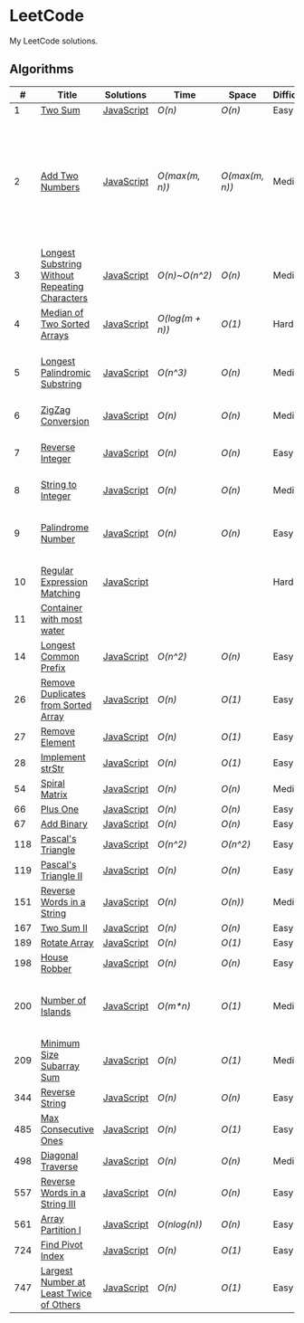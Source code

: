 # LeetCode
My LeetCode solutions.
## Algorithms
|  #  | Title           |  Solutions       |  Time            | Space           | Difficulty    | Tags          | Notes |
|-----|---------------- | --------------- | ---------------- | --------------- | ------------- |--------------|-----|
1 | [Two Sum](https://leetcode.com/problems/two-sum/description/) | [JavaScript](./javascript/algorithms/1-two-sum.js) | _O(n)_ | _O(n)_ | Easy |||
2 | [Add Two Numbers](https://leetcode.com/problems/add-two-numbers/description/) | [JavaScript](./javascript/algorithms/2-add-two-numbers.js) | _O(max(m, n))_ | _O(max(m, n))_ | Medium | Linked List,| Question asked to return linked list, but on LeetCode you needed to return array for JS |
3 | [Longest Substring Without Repeating Characters](https://leetcode.com/problems/longest-substring-without-repeating-characters/description/) | [JavaScript](./javascript/algorithms/3-longest-substring-without-repeating-characters.js) | _O(n)_~_O(n^2)_ | _O(n)_ | Medium | | |
4 | [Median of Two Sorted Arrays](https://leetcode.com/problems/median-of-two-sorted-arrays/description/) | [JavaScript](./javascript/algorithms/4-median-of-two-sorted-arrays.js) | _O(log(m + n))_ | _O(1)_ | Hard | | |
5 | [Longest Palindromic Substring](https://leetcode.com/problems/longest-palindromic-substring/description/) | [JavaScript](./javascript/algorithms/5-longest-palindromic-substring.js) | _O(n^3)_ | _O(n)_ | Medium | | Can be solved with O(n^2), even O(n) |
6 | [ZigZag Conversion](https://leetcode.com/problems/zigzag-conversion) | [JavaScript](./javascript/algorithms/6-zigzag-conversion.js) | _O(n)_ | _O(n)_ | Medium | | |
7 | [Reverse Integer](https://leetcode.com/problems/reverse-integer/description/) | [JavaScript](./javascript/algorithms/7-reverse-integer.js) | _O(n)_ | _O(n)_ | Easy | | There's a O(log(n)) / O(1) solution. |
8 | [String to Integer](https://leetcode.com/problems/string-to-integer-atoi/) | [JavaScript](./javascript/algorithms/8-string-to-integer.js) | _O(n)_ | _O(n)_ | Medium | | Refactor |
9 | [Palindrome Number](https://leetcode.com/problems/palindrome-number/description/) | [JavaScript](./javascript/algorithms/9-palindrome-number.js) | _O(n)_ | _O(n)_ | Easy | | Possible to solve without converting to string? |
10 | [Regular Expression Matching](https://leetcode.com/problems/regular-expression-matching/description/) | [JavaScript](./javascript/algorithms/10-regular-expression-matching.js) | | | Hard | | Not finished |
11 | [Container with most water](https://leetcode.com/problems/container-with-most-water/description/) | | | | |
14 | [Longest Common Prefix](https://leetcode.com/problems/longest-common-prefix/description/) | [JavaScript](./javascript/algorithms/14-longest-common-prefix.js) | _O(n^2)_ | _O(n)_ | Easy | | |
26 | [Remove Duplicates from Sorted Array](https://leetcode.com/problems/remove-duplicates-from-sorted-array/) | [JavaScript](./javascript/algorithms/26-remove-duplicates-from-sorted-array.js) | _O(n)_ | _O(1)_ | Easy | | |
27 | [Remove Element](https://leetcode.com/problems/remove-element/description/) | [JavaScript](./javascript/algorithms/27-remove-element.js) | _O(n)_ | _O(1)_ | Easy | | |
28 | [Implement strStr](https://leetcode.com/problems/implement-strstr/description/) | [JavaScript](./javascript/algorithms/28-implement-strStr.js) | _O(n)_ | _O(1)_ | Easy | | |
54 | [Spiral Matrix](https://leetcode.com/problems/spiral-matrix/description/) | [JavaScript](./javascript/algorithms/54-spiral-matrix.js) | _O(n)_ | _O(n)_ | Medium | | |
66 | [Plus One](https://leetcode.com/problems/plus-one/description/) | [JavaScript](./javascript/algorithms/66-plus-one.js) | _O(n)_ | _O(n)_ | Easy | | |
67 | [Add Binary](https://leetcode.com/problems/add-binary/description/) | [JavaScript](./javascript/algorithms/67-add-binary.js) | _O(n)_ | _O(n)_ | Easy | | |
118 | [Pascal's Triangle](https://leetcode.com/problems/pascals-triangle/description/) | [JavaScript](./javascript/algorithms/118-pascals-triangle.js) | _O(n^2)_ | _O(n^2)_ | Easy | | |
119 | [Pascal's Triangle II](https://leetcode.com/problems/pascals-triangle-ii/) | [JavaScript](./javascript/algorithms/119-pascals-triangle-ii.js) | _O(n)_ | _O(n)_ | Easy | | |
151 | [Reverse Words in a String](https://leetcode.com/problems/reverse-words-in-a-string/) | [JavaScript](./algorithms/javascript/151-reverse-words-in-a-string.js) | _O(n)_ | _O(n))_ | Medium | | |
167 | [Two Sum II](https://leetcode.com/problems/two-sum-ii-input-array-is-sorted/description/) | [JavaScript](./javascript/algorithms/167-two-sum-ii.js) | _O(n)_ | _O(n)_ | Easy | | |
189 | [Rotate Array](https://leetcode.com/problems/rotate-array/) | [JavaScript](./javascript/algorithms/189-rotate-array.js) | _O(n)_ | _O(1)_ | Easy | | |
198 | [House Robber](https://leetcode.com/problems/house-robber/) | [JavaScript](./javascript/algorithms/198-house-robber.js) | _O(n)_ | _O(n)_ | Easy | | |
200 | [Number of Islands](https://leetcode.com/problems/number-of-islands/description/) | [JavaScript](./javascript/algorithms/200-number-of-islands.js) | _O(m*n)_ | _O(1)_ | Medium | | I think it's constant space, but could be wrong |
209 | [Minimum Size Subarray Sum](https://leetcode.com/problems/minimum-size-subarray-sum/description/) | [JavaScript](./javascript/algorithms/209-minimum-size-subarray-sum.js) | _O(n)_ | _O(1)_ | Medium | | |
344 | [Reverse String](https://leetcode.com/problems/reverse-string/description/) | [JavaScript](./javascript/algorithms/344-reverse-string.js) | _O(n)_ | _O(n)_ | Easy | | |
485 | [Max Consecutive Ones](https://leetcode.com/problems/max-consecutive-ones/description/) | [JavaScript](./javascript/algorithms/485-max-consecutive-ones.js) | _O(n)_ | _O(1)_ | Easy | | |
498 | [Diagonal Traverse](https://leetcode.com/problems/diagonal-traverse/description/) | [JavaScript](./javascript/algorithms/498-diagonal-traverse.js) | _O(n)_ | _O(n)_ | Medium | | |
557 | [Reverse Words in a String III](https://leetcode.com/problems/reverse-words-in-a-string-iii/) | [JavaScript](./algorithms/javascript/557-reverse-words-in-a-string-iii.js) | _O(n)_ | _O(n)_ | Easy | | |
561 | [Array Partition I](https://leetcode.com/problems/array-partition-i/description/) | [JavaScript](./javascript/algorithms/561-array-partition-i.js) | _O(nlog(n))_ | _O(n)_ | Easy | | |
724 | [Find Pivot Index](https://leetcode.com/problems/find-pivot-index/description/) | [JavaScript](./javascript/algorithms/724-find-pivot-index.js) | _O(n)_ | _O(1)_ | Easy | | |
747 | [Largest Number at Least Twice of Others](https://leetcode.com/problems/largest-number-at-least-twice-of-others/description/) | [JavaScript](./javascript/algorithms/747-largest-number-at-least-twice-of-others.js) | _O(n)_ | _O(1)_ | Easy | | |
